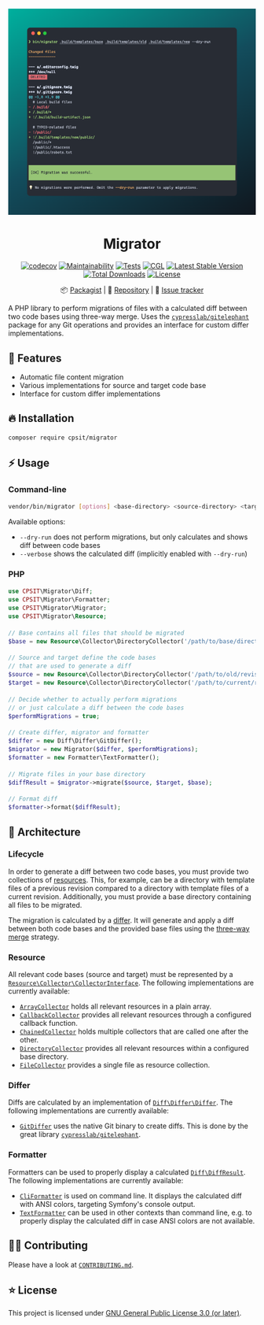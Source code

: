 <div align="center">

[![Screenshot](docs/screenshot.png)](#-installation)

# Migrator

[![codecov](https://codecov.io/gh/CPS-IT/migrator/branch/main/graph/badge.svg?token=dPn6V9L4qK)](https://codecov.io/gh/CPS-IT/migrator)
[![Maintainability](https://api.codeclimate.com/v1/badges/cd03944fa762cd0a4eea/maintainability)](https://codeclimate.com/github/CPS-IT/migrator/maintainability)
[![Tests](https://github.com/CPS-IT/migrator/actions/workflows/tests.yaml/badge.svg)](https://github.com/CPS-IT/migrator/actions/workflows/tests.yaml)
[![CGL](https://github.com/CPS-IT/migrator/actions/workflows/cgl.yaml/badge.svg)](https://github.com/CPS-IT/migrator/actions/workflows/cgl.yaml)
[![Latest Stable Version](http://poser.pugx.org/cpsit/migrator/v)](https://packagist.org/packages/cpsit/migrator)
[![Total Downloads](http://poser.pugx.org/cpsit/migrator/downloads)](https://packagist.org/packages/cpsit/migrator)
[![License](http://poser.pugx.org/cpsit/migrator/license)](LICENSE)

:package:&nbsp;[Packagist](https://packagist.org/packages/cpsit/migrator) |
:floppy_disk:&nbsp;[Repository](https://github.com/CPS-IT/migrator) |
:bug:&nbsp;[Issue tracker](https://github.com/CPS-IT/migrator/issues)

</div>

A PHP library to perform migrations of files with a calculated diff between two
code bases using three-way merge. Uses the [`cypresslab/gitelephant`][1] package
for any Git operations and provides an interface for custom differ implementations.

## 🚀 Features

* Automatic file content migration
* Various implementations for source and target code base
* Interface for custom differ implementations

## 🔥 Installation

```bash
composer require cpsit/migrator
```

## ⚡ Usage

### Command-line

```bash
vendor/bin/migrator [options] <base-directory> <source-directory> <target-directory>
```

Available options:

* `--dry-run` does not perform migrations, but only calculates and shows
  diff between code bases
* `--verbose` shows the calculated diff (implicitly enabled with `--dry-run`)

### PHP

```php
use CPSIT\Migrator\Diff;
use CPSIT\Migrator\Formatter;
use CPSIT\Migrator\Migrator;
use CPSIT\Migrator\Resource;

// Base contains all files that should be migrated
$base = new Resource\Collector\DirectoryCollector('/path/to/base/directory');

// Source and target define the code bases
// that are used to generate a diff
$source = new Resource\Collector\DirectoryCollector('/path/to/old/revision/files');
$target = new Resource\Collector\DirectoryCollector('/path/to/current/revision/files');

// Decide whether to actually perform migrations
// or just calculate a diff between the code bases
$performMigrations = true;

// Create differ, migrator and formatter
$differ = new Diff\Differ\GitDiffer();
$migrator = new Migrator($differ, $performMigrations);
$formatter = new Formatter\TextFormatter();

// Migrate files in your base directory
$diffResult = $migrator->migrate($source, $target, $base);

// Format diff
$formatter->format($diffResult);
```

## 🎢 Architecture

### Lifecycle

In order to generate a diff between two code bases, you must provide two collections
of [resources](#resource). This, for example, can be a directory with template files
of a previous revision compared to a directory with template files of a current
revision. Additionally, you must provide a base directory containing all files to be
migrated.

The migration is calculated by a [differ](#differ). It will generate and apply a diff
between both code bases and the provided base files using the [three-way merge][2]
strategy.

### Resource

All relevant code bases (source and target) must be represented by a
[`Resource\Collector\CollectorInterface`](src/Resource/Collector/CollectorInterface.php).
The following implementations are currently available:

- [`ArrayCollector`](src/Resource/Collector/ArrayCollector.php) holds all relevant
  resources in a plain array.
- [`CallbackCollector`](src/Resource/Collector/CallbackCollector.php) provides all
  relevant resources through a configured callback function.
- [`ChainedCollector`](src/Resource/Collector/ChainedCollector.php) holds multiple
  collectors that are called one after the other.
- [`DirectoryCollector`](src/Resource/Collector/DirectoryCollector.php) provides all
  relevant resources within a configured base directory.
- [`FileCollector`](src/Resource/Collector/FileCollector.php) provides a single file
  as resource collection.

### Differ

Diffs are calculated by an implementation of
[`Diff\Differ\Differ`](src/Diff/Differ/Differ.php). The
following implementations are currently available:

- [`GitDiffer`](src/Diff/Differ/GitDiffer.php) uses the native Git binary to create
  diffs. This is done by the great library [`cypresslab/gitelephant`][1].

### Formatter

Formatters can be used to properly display a calculated
[`Diff\DiffResult`](src/Diff/DiffResult.php). The following implementations are
currently available:

- [`CliFormatter`](src/Formatter/CliFormatter.php) is used on command line. It
  displays the calculated diff with ANSI colors, targeting Symfony's console output.
- [`TextFormatter`](src/Formatter/TextFormatter.php) can be used in other contexts
  than command line, e.g. to properly display the calculated diff in case ANSI
  colors are not available.

## 🧑‍💻 Contributing

Please have a look at [`CONTRIBUTING.md`](CONTRIBUTING.md).

## ⭐ License

This project is licensed under [GNU General Public License 3.0 (or later)](LICENSE).

[1]: https://packagist.org/packages/cypresslab/gitelephant
[2]: https://git-scm.com/book/en/v2/Git-Branching-Basic-Branching-and-Merging#_basic_merging
